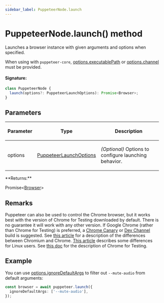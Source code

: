 ```yaml
---
sidebar_label: PuppeteerNode.launch
---
```


# PuppeteerNode.launch() method

Launches a browser instance with given arguments and options when specified.

When using with `puppeteer-core`, [options.executablePath](./puppeteer.launchoptions.md) or [options.channel](./puppeteer.launchoptions.md) must be provided.

#### Signature:

```typescript
class PuppeteerNode {
  launch(options?: PuppeteerLaunchOptions): Promise<Browser>;
}
```

## Parameters

<table><thead><tr><th>

Parameter

</th><th>

Type

</th><th>

Description

</th></tr></thead>
<tbody><tr><td>

options

</td><td>

[PuppeteerLaunchOptions](./puppeteer.puppeteerlaunchoptions.md)

</td><td>

_(Optional)_ Options to configure launching behavior.

</td></tr>
</tbody></table>
**Returns:**

Promise&lt;[Browser](./puppeteer.browser.md)&gt;

## Remarks

Puppeteer can also be used to control the Chrome browser, but it works best with the version of Chrome for Testing downloaded by default. There is no guarantee it will work with any other version. If Google Chrome (rather than Chrome for Testing) is preferred, a [Chrome Canary](https://www.google.com/chrome/browser/canary.html) or [Dev Channel](https://www.chromium.org/getting-involved/dev-channel) build is suggested. See [this article](https://www.howtogeek.com/202825/what%E2%80%99s-the-difference-between-chromium-and-chrome/) for a description of the differences between Chromium and Chrome. [This article](https://chromium.googlesource.com/chromium/src/+/lkgr/docs/chromium_browser_vs_google_chrome.md) describes some differences for Linux users. See [this doc](https://developer.chrome.com/blog/chrome-for-testing/) for the description of Chrome for Testing.

## Example

You can use [options.ignoreDefaultArgs](./puppeteer.launchoptions.md) to filter out `--mute-audio` from default arguments:

```ts
const browser = await puppeteer.launch({
  ignoreDefaultArgs: ['--mute-audio'],
});
```
